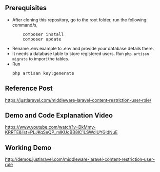 ## Prerequisites
<ul>
<li>After cloning this repository, go to the root folder, run the following command/s,
<pre>
    composer install
    composer update</pre>
</li>
<li>Rename .env.example to .env and provide your database details there.</li>
<li>It needs a database table to store registered users. Run <code>php artisan migrate</code> to import the tables.</li>
<li>Run <pre>php artisan key:generate</pre> </li>

</ul>

## Reference Post
<a href="https://justlaravel.com/middleware-laravel-content-restriction-user-role/">https://justlaravel.com/middleware-laravel-content-restriction-user-role/
</a>

## Demo and Code Explanation Video
https://www.youtube.com/watch?v=DkMmy-KRRTE&list=PLJKqSeQP_mlKUcBB8IC1LSWcIUYGldNuE

## Working Demo
http://demos.justlaravel.com/middleware-laravel-content-restriction-user-role
